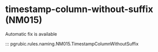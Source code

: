 # timestamp-column-without-suffix (NM015)

Automatic fix is available

::: pgrubic.rules.naming.NM015.TimestampColumnWithoutSuffix
